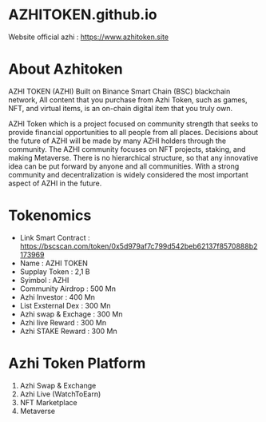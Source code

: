 # AZHITOKEN.github.io
Website official azhi : https://www.azhitoken.site
# About Azhitoken
AZHI TOKEN (AZHI) Built on Binance Smart Chain (BSC) blackchain network, All content that you purchase from Azhi Token, such as games, NFT, and virtual items, is an on-chain digital item that you truly own.

AZHI Token which is a project focused on community strength that seeks to provide financial opportunities to all people from all places. Decisions about the future of AZHI will be made by many AZHI holders through the community. The AZHI community focuses on NFT projects, staking, and making Metaverse. There is no hierarchical structure, so that any innovative idea can be put forward by anyone and all communities. With a strong community and decentralization is widely considered the most important aspect of AZHI in the future.
# Tokenomics
* Link Smart Contract : https://bscscan.com/token/0x5d979af7c799d542beb62137f8570888b2173969
* Name : AZHI TOKEN
* Supplay Token : 2,1 B
* Syimbol : AZHI
* Community Airdrop : 500 Mn
* Azhi Investor : 400 Mn
* List Exsternal Dex : 300 Mn
* Azhi swap & Exchage : 300 Mn
* Azhi live Reward : 300 Mn
* Azhi STAKE Reward : 300 Mn

# Azhi Token Platform
1. Azhi Swap & Exchange
2. Azhi Live (WatchToEarn)
3. NFT Marketplace
4. Metaverse
